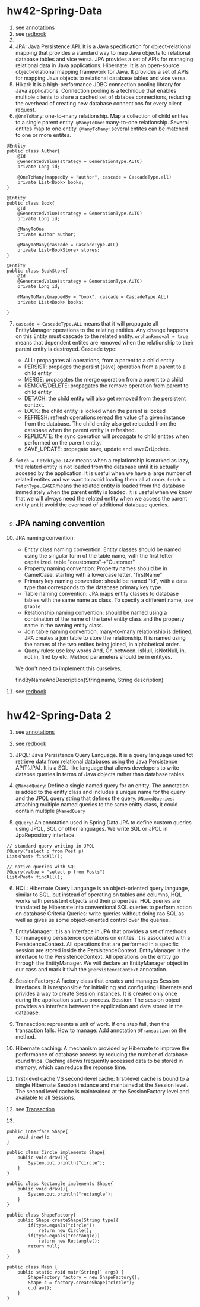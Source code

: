 # hw42-Spring-Data 
1. see [annotations](/ShortQuestions/annotations.md)
2. see [redbook](/Coding/redbook/)
3. 
4. JPA: Java Persistence API. It is a Java specification for object-relational mapping that provides a standard way to map Java objects to relational database tables and vice versa. JPA provides a set of APIs for managing relational data in Java applications.
Hibernate: It is an open-source object-relational mapping framework for Java. It provides a set of APIs for mapping Java objects to relational database tables and vice versa. 
5. Hikari: It is a high-performance JDBC connection pooling library for Java applications. Connection pooling is a technique that enables multiple clients to share a cached set of databse connections, reducing the overhead of creating new database connections for every client request.
6. `@OneToMany`: one-to-many relationship. Map a collection of child entites to a single parent entity. 
`@ManyToOne`: many-to-one relationship. Several entites map to one entity.
`@ManyToMany`: several entites can be matched to one or more entites.
```
@Entity
public class Auther{
    @Id
    @GeneratedValue(strategy = GenerationType.AUTO)
    private Long id;

    @OneToMany(mappedBy = "author", cascade = CascadeType.all)
    private List<Book> books;
}

@Entity
public class Book{
    @Id
    @GeneratedValue(strategy = GenerationType.AUTO)
    private Long id;

    @ManyToOne
    private Author author;

    @ManyToMany(cascade = CascadeType.ALL)
    private List<BookStore> stores;
}

@Entity
public class BookStore{
    @Id
    @GeneratedValue(strategy = GenerationType.AUTO)
    private Long id;

    @ManyToMany(mappedBy = "book", cascade = CascadeType.ALL)
    private List<Book> books;

}
```
7. `cascade = CascadeType.ALL` means that it will propagate all EntityManager operations to the relating entities. Any change happens on this Entity must cascade to the related entity. `orphanRemoval = true` means that dependent entites are removed when the relationship to their parent entity is destroyed. Cascade type:
    - ALL: propagates all operations, from a parent to a child entity 
    - PERSIST: propages the persist (save) operation from a parent to a child entity
    - MERGE: propagates the merge operation from a parent to a child
    - REMOVE/DELETE: propagates the remove operation from parent to child entity
    - DETACH: the child entity will also get removed from the persistent context.
    - LOCK: the child entity is locked when the parent is locked
    - REFRESH: refresh operations reread the value of a given instance from the database. The child entity also get reloaded from the database when the parent entity is refreshed.
    - REPLICATE: the sync operation will propagate to child entites when performed on the parent entity.
    - SAVE_UPDATE: propagate save, update and saveOrUpdate.

8. `fetch = FetchType.LAZY` means when a replationship is marked as lazy, the related entity is not loaded from the database until it is actually accesed by the application. It is useful when we have a large number of related entites and we want to avoid loading them all at once. `fetch = FetchType.EAGER`means the related entity is loaded from the database immediately when the parent entity is loaded. It is useful when we know that we will always need the related entity when we access the parent entity ant it avoid the overhead of additional database queries.

9. JPA naming convention
    - 
10. JPA naming convention:
    - Entity class naming convention: Entity classes should be named using the singular form of the table name, with the first letter capitalized. table "coustomers"->"Customer"
    - Property naming convention: Property names should be in CamelCase, starting with a lowercase letter. "firstName"
    - Primary key naming convention: should be named "id", with a data type that corresponds to the database primary key type.
    - Table naming convention: JPA maps entity classes to database tables with the same name as class. To specify a different name, use `@Table`
    - Relationship naming convention: should be named using a conbination of the name of the taret entity class and the property name in the owning entity class.
    - Join table naming convention: many-to-many relationship is defined, JPA creates a join table to store the relationship. It is named using the names of the two entites being joined, in alphabetical order.
    - Query rules: use key words And, Or, between, isNull, isNotNull, in, not in, find by etc. Method parameters should be in entityes.
    
    We don't need to implement this ourselves.

    findByNameAndDescription(String name, String description)
11. see [redbook](/Coding/redbook/)

# hw42-Spring-Data 2
1. see [annotations](/ShortQuestions/annotations.md)
2. see [redbook](/Coding/redbook/)
3. JPQL: Java Persistence Query Language. It is a query language used tot retrieve data from relational databases using the Java Persistence APIT(JPA). It is a SQL-like language that allows developers to write databse queries in terms of Java objects rather than database tables. 
4. `@NamedQuery`: Define a single named query for an enitty. The annotation is added to the enitty class and includes a unique name for the query and the JPQL query string that defines the query.
`@NamedQueries`: attaching multiple named queries to the same enitty class, it could contain multiple `@NamedQuery`

5. `@Query`: An annotation used in Spring Data JPA to define custom queries using JPQL, SQL or other languages. We write SQL or JPQL in JpaRepository interface.
```
// standard query writing in JPQL
@Query("select p from Post p)
List<Post> findAll();

// native queries with SQL
@Query(value = "select p from Posts")
List<Post> findAll();
```

6. HQL: Hibernate Query Language is an object-oriented query language, similar to SQL, but instead of operating on tables and columns, HQL works with persistent objects and their properties. HQL queries are translated by Hibernate into conventional SQL queries to perform action on database
Criteria Queries: write queries without doing rao SQL as well as gives us some object-oriented control over the queries.

7. EntityManager: It is an interface in JPA that provides a set of methods for manageing persistence operations on entites. It is associated with a PersistenceContext. All operations that are performed in a specific session are stored inside the PersisitenceContext. EntityManager is the interface to the PersistenceContext. All operations on the entity go through the EntityManager. We will declare an EntityManager object in our cass and mark it tiwh the `@PersistenceContext` annotation.

8. SessionFactory: A factory class that creates and manages Session interfaces. It is responsible for initializing and configuring Hibernate and privides a way to create Session instances. It is created only once during the application startup process.
Session: The session object provides an interface between the application and data stored in the database.

9. Transaction: represents a unit of work. If one step fail, then the transaction fails. How to manage: Add annotation `@Transaction` on the method.

10. Hibernate caching: A mechanism provided by Hibernate to improve the performance of database access by reducing the number of database round trips. Caching allows frequently accessed data to be stored in memory, which can reduce the reponse time.

11. first-level cache VS second-level cache: first-level cache is bound to a single Hibernate Session instance and maintained at the Session level. The second level cache is mainteained at the SessionFactory level and available to all Sessions. 

12. see [Transaction](/Coding/hw8/transaction/)

13. 
```
public interface Shape{
    void draw();
}

public class Circle implements Shape{
    public void draw(){
        System.out.println("circle");
    }
}

public class Rectangle implements Shape{
    public void draw(){
        System.out.println("rectangle");
    }
}

public class ShapeFactory{
    public Shape createShape(String type){
        if(type.equals("circle"))
            return new Circle();
        if(type.equals("rectangle))
            return new Rectangle();
        return null;
    }
}

public class Main {
    public static void main(String[] args) {
        ShapeFactory factory = new ShapeFactory();
        Shape c = factory.createShape("circle");
        c.draw();
    }
}
```

